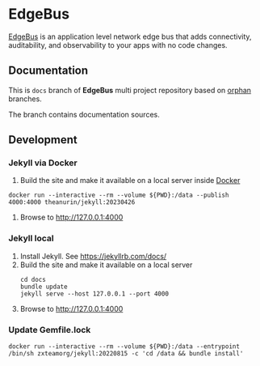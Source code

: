 # EdgeBus

[EdgeBus](https://docs.edgebus.io) is an application level network edge bus that adds connectivity, auditability, and observability to your apps with no code changes.

## Documentation

This is `docs` branch of **EdgeBus** multi project repository based on [orphan](https://git-scm.com/docs/git-checkout#Documentation/git-checkout.txt---orphanltnew-branchgt) branches.

The branch contains documentation sources.

## Development

### Jekyll via Docker
1. Build the site and make it available on a local server inside [Docker](https://www.docker.com/)
  ```shell
  docker run --interactive --rm --volume ${PWD}:/data --publish 4000:4000 theanurin/jekyll:20230426
  ```
1. Browse to http://127.0.0.1:4000

### Jekyll local
1. Install Jekyll. See https://jekyllrb.com/docs/
1. Build the site and make it available on a local server
	```shell
	cd docs
	bundle update
	jekyll serve --host 127.0.0.1 --port 4000
	```
1. Browse to http://127.0.0.1:4000


### Update Gemfile.lock

```shell
docker run --interactive --rm --volume ${PWD}:/data --entrypoint /bin/sh zxteamorg/jekyll:20220815 -c 'cd /data && bundle install'
```
